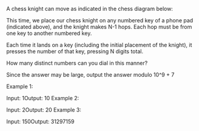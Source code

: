A chess knight can move as indicated in the chess diagram below:  



This time, we place our chess knight on any numbered key of a phone pad (indicated above), and the knight makes N-1 hops.  Each hop must be from one key to another numbered key.

Each time it lands on a key (including the initial placement of the knight), it presses the number of that key, pressing N digits total.

How many distinct numbers can you dial in this manner?

Since the answer may be large, output the answer modulo 10^9 + 7

Example 1:

Input: 1Output: 10
Example 2:

Input: 2Output: 20
Example 3:

Input: 150Output: 31297159
